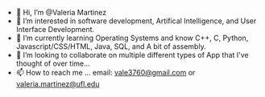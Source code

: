 - 👋 Hi, I’m @Valeria Martinez
- 👀 I’m interested in software development, Artifical Intelligence, and User Interface Development.
- 🌱 I’m currently learning Operating Systems and know C++, C, Python, Javascript/CSS/HTML, Java, SQL, and A bit of assembly. 
- 💞️ I’m looking to collaborate on multiple different types of App that I've thought of over time...
- 📫 How to reach me ... email: vale3760@gmail.com or valeria.martinez@ufl.edu

<!---
vale3760/vale3760 is a ✨ special ✨ repository because its `README.md` (this file) appears on your GitHub profile.
You can click the Preview link to take a look at your changes.
--->
